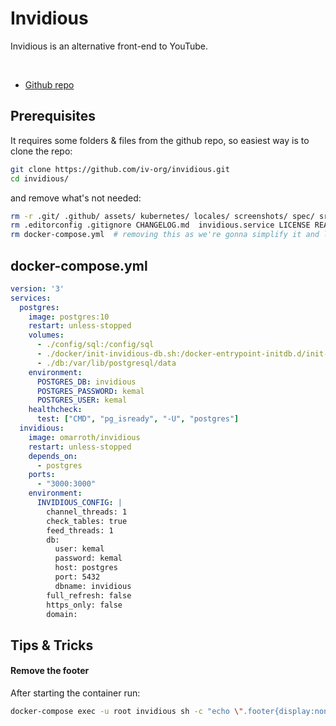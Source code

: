 # Invidious

Invidious is an alternative front-end to YouTube.

<br>

- [Github repo](https://github.com/iv-org/invidious)

## Prerequisites
It requires some folders & files from the github repo, so easiest way is to clone the repo:
```sh
git clone https://github.com/iv-org/invidious.git
cd invidious/
```
and remove what's not needed:
```sh
rm -r .git/ .github/ assets/ kubernetes/ locales/ screenshots/ spec/ src/
rm .editorconfig .gitignore CHANGELOG.md  invidious.service LICENSE README.md shard.lock shard.yml TRANSLATION
rm docker-compose.yml  # removing this as we're gonna simplify it and let it use the prebuilt image from docker hub
```


## docker-compose.yml
```yml
version: '3'
services:
  postgres:
    image: postgres:10
    restart: unless-stopped
    volumes:
      - ./config/sql:/config/sql
      - ./docker/init-invidious-db.sh:/docker-entrypoint-initdb.d/init-invidious-db.sh
      - ./db:/var/lib/postgresql/data
    environment:
      POSTGRES_DB: invidious
      POSTGRES_PASSWORD: kemal
      POSTGRES_USER: kemal
    healthcheck:
      test: ["CMD", "pg_isready", "-U", "postgres"]
  invidious:
    image: omarroth/invidious
    restart: unless-stopped
    depends_on:
      - postgres
    ports:
      - "3000:3000"
    environment:
      INVIDIOUS_CONFIG: |
        channel_threads: 1
        check_tables: true
        feed_threads: 1
        db:
          user: kemal
          password: kemal
          host: postgres
          port: 5432
          dbname: invidious
        full_refresh: false
        https_only: false
        domain:
```


## Tips & Tricks

#### Remove the footer
After starting the container run:
```sh
docker-compose exec -u root invidious sh -c "echo \".footer{display:none;}\" >> /invidious/assets/css/default.css"
```
